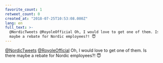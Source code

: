 ```yaml
---
favorite_count: 1
retweet_count: 0
created_at: "2018-07-25T10:53:08.000Z"
lang: en
full_text: >-
  @NordicTweets @RoyoleOfficial Oh, I would love to get one of them. Is there
  maybe a rebate for Nordic employees?! 😇
---
```


[@NordicTweets](https://twitter.com/NordicTweets)
[@RoyoleOfficial](https://twitter.com/RoyoleOfficial) Oh, I would love to get
one of them. Is there maybe a rebate for Nordic employees?! 😇
